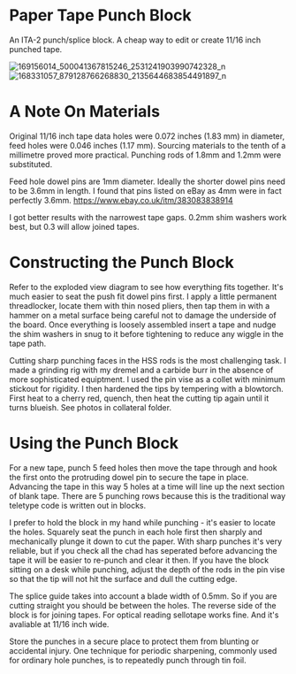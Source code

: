 # Paper Tape Punch Block

An ITA-2 punch/splice block. A cheap way to edit or create 11/16 inch punched tape.

![169156014_500041367815246_2531241903990742328_n](https://user-images.githubusercontent.com/81906382/113507359-daba7e00-9541-11eb-8aa2-6f469688ef64.jpg)
![168331057_879128766268830_2135644683854491897_n](https://user-images.githubusercontent.com/81906382/113507391-03db0e80-9542-11eb-890c-087325fb50e0.jpg)

# A Note On Materials

Original 11/16 inch tape data holes were 0.072 inches (1.83 mm) in diameter, feed holes were 0.046 inches (1.17 mm). Sourcing materials to the tenth of a millimetre proved more practical. Punching rods of 1.8mm and 1.2mm were substituted. 

Feed hole dowel pins are 1mm diameter. Ideally the shorter dowel pins need to be 3.6mm in length. I found that pins listed on eBay as 4mm were in fact perfectly 3.6mm. https://www.ebay.co.uk/itm/383083838914

I got better results with the narrowest tape gaps. 0.2mm shim washers work best, but 0.3 will allow joined tapes.


# Constructing the Punch Block

Refer to the exploded view diagram to see how everything fits together. It's much easier to seat the push fit dowel pins first. I apply a little permanent threadlocker, locate them with thin nosed pliers, then tap them in with a hammer on a metal surface being careful not to damage the underside of the board. Once everything is loosely assembled insert a tape and nudge the shim washers in snug to it before tightening to reduce any wiggle in the tape path.

Cutting sharp punching faces in the HSS rods is the most challenging task. I made a grinding rig with my dremel and a carbide burr in the absence of more sophisticated equiptment. I used the pin vise as a collet with minimum stickout for rigidity. I then hardened the tips by tempering with a blowtorch. First heat to a cherry red, quench, then heat the cutting tip again until it turns blueish. See photos in collateral folder. 


# Using the Punch Block

For a new tape, punch 5 feed holes then move the tape through and hook the first onto the protruding dowel pin to secure the tape in place. Advancing the tape in this way 5 holes at a time will line up the next section of blank tape. There are 5 punching rows because this is the traditional way teletype code is written out in blocks.

I prefer to hold the block in my hand while punching - it's easier to locate the holes. Squarely seat the punch in each hole first then sharply and mechanically plunge it down to cut the paper. With sharp punches it's very reliable, but if you check all the chad has seperated before advancing the tape it will be easier to re-punch and clear it then. If you have the block sitting on a desk while punching, adjust the depth of the rods in the pin vise so that the tip will not hit the surface and dull the cutting edge. 

The splice guide takes into account a blade width of 0.5mm. So if you are cutting straight you should be between the holes. The reverse side of the block is for joining tapes. For optical reading sellotape works fine. And it's avaliable at 11/16 inch wide.

Store the punches in a secure place to protect them from blunting or accidental injury. One technique for periodic sharpening, commonly used for ordinary hole punches, is to repeatedly punch through tin foil.

